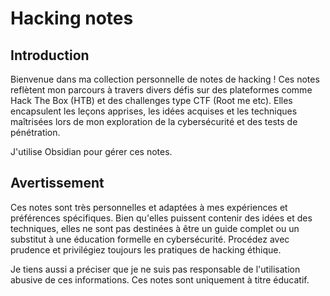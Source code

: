 # Hacking notes

## Introduction

Bienvenue dans ma collection personnelle de notes de hacking ! Ces notes reflètent mon parcours à travers divers défis sur des plateformes comme Hack The Box (HTB) et des challenges type CTF (Root me etc). Elles encapsulent les leçons apprises, les idées acquises et les techniques maîtrisées lors de mon exploration de la cybersécurité et des tests de pénétration.

J'utilise Obsidian pour gérer ces notes.

## Avertissement

Ces notes sont très personnelles et adaptées à mes expériences et préférences spécifiques. Bien qu'elles puissent contenir des idées et des techniques, elles ne sont pas destinées à être un guide complet ou un substitut à une éducation formelle en cybersécurité. Procédez avec prudence et privilégiez toujours les pratiques de hacking éthique.

Je tiens aussi a préciser que je ne suis pas responsable de l'utilisation abusive de ces informations. Ces notes sont uniquement à titre éducatif.